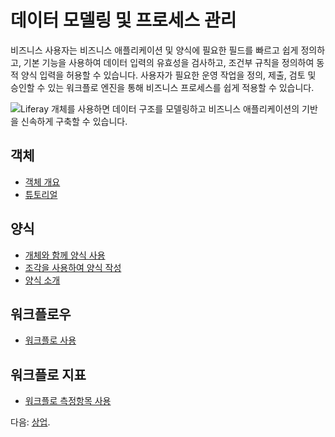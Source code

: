 # 데이터 모델링 및 프로세스 관리

비즈니스 사용자는 비즈니스 애플리케이션 및 양식에 필요한 필드를 빠르고 쉽게 정의하고, 기본 기능을 사용하여 데이터 입력의 유효성을 검사하고, 조건부 규칙을 정의하여 동적 양식 입력을 허용할 수 있습니다. 사용자가 필요한 운영 작업을 정의, 제출, 검토 및 승인할 수 있는 워크플로 엔진을 통해 비즈니스 프로세스를 쉽게 적용할 수 있습니다.

![Liferay 개체를 사용하면 데이터 구조를 모델링하고 비즈니스 애플리케이션의 기반을 신속하게 구축할 수 있습니다.](./data-modeling-and-process-management/images/01.png)

## 객체

* [객체 개요](https://learn.liferay.com/w/dxp/building-applications/objects)
* [튜토리얼](https://learn.liferay.com/w/dxp/building-applications/objects/objects-tutorials)

## 양식

* [개체와 함께 양식 사용](https://learn.liferay.com/w/dxp/building-applications/objects/using-forms-with-objects)
* [조각을 사용하여 양식 작성](https://learn.liferay.com/w/dxp/building-applications/objects/using-fragments-to-build-forms)
* [양식 소개](https://learn.liferay.com/w/dxp/process-automation/forms/introduction-to-forms)

## 워크플로우

* [워크플로 사용](https://learn.liferay.com/w/dxp/process-automation/workflow/using-workflows)

## 워크플로 지표

* [워크플로 측정항목 사용](https://learn.liferay.com/w/dxp/process-automation/workflow/using-workflows/using-workflow-metrics)

다음: [상업](./commerce.md).
